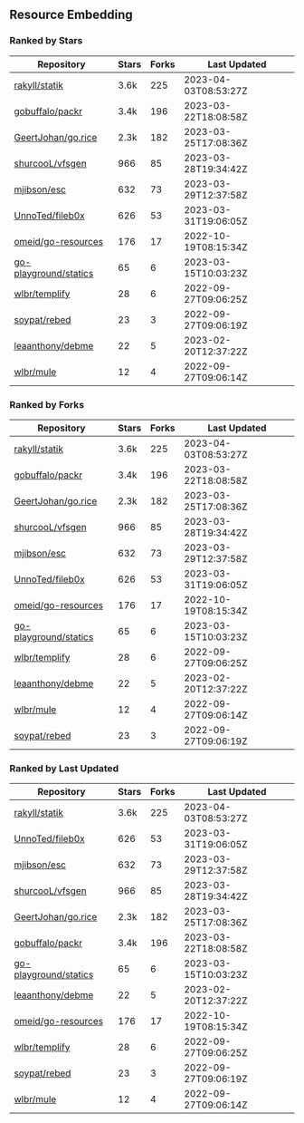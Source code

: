 ## Resource Embedding

### Ranked by Stars

| Repository | Stars | Forks | Last Updated |
|------------|-------|-------|--------------|
| [rakyll/statik](https://github.com/rakyll/statik) | 3.6k | 225 | 2023-04-03T08:53:27Z |
| [gobuffalo/packr](https://github.com/gobuffalo/packr) | 3.4k | 196 | 2023-03-22T18:08:58Z |
| [GeertJohan/go.rice](https://github.com/GeertJohan/go.rice) | 2.3k | 182 | 2023-03-25T17:08:36Z |
| [shurcooL/vfsgen](https://github.com/shurcooL/vfsgen) | 966 | 85 | 2023-03-28T19:34:42Z |
| [mjibson/esc](https://github.com/mjibson/esc) | 632 | 73 | 2023-03-29T12:37:58Z |
| [UnnoTed/fileb0x](https://github.com/UnnoTed/fileb0x) | 626 | 53 | 2023-03-31T19:06:05Z |
| [omeid/go-resources](https://github.com/omeid/go-resources) | 176 | 17 | 2022-10-19T08:15:34Z |
| [go-playground/statics](https://github.com/go-playground/statics) | 65 | 6 | 2023-03-15T10:03:23Z |
| [wlbr/templify](https://github.com/wlbr/templify) | 28 | 6 | 2022-09-27T09:06:25Z |
| [soypat/rebed](https://github.com/soypat/rebed) | 23 | 3 | 2022-09-27T09:06:19Z |
| [leaanthony/debme](https://github.com/leaanthony/debme) | 22 | 5 | 2023-02-20T12:37:22Z |
| [wlbr/mule](https://github.com/wlbr/mule) | 12 | 4 | 2022-09-27T09:06:14Z |

### Ranked by Forks

| Repository | Stars | Forks | Last Updated |
|------------|-------|-------|--------------|
| [rakyll/statik](https://github.com/rakyll/statik) | 3.6k | 225 | 2023-04-03T08:53:27Z |
| [gobuffalo/packr](https://github.com/gobuffalo/packr) | 3.4k | 196 | 2023-03-22T18:08:58Z |
| [GeertJohan/go.rice](https://github.com/GeertJohan/go.rice) | 2.3k | 182 | 2023-03-25T17:08:36Z |
| [shurcooL/vfsgen](https://github.com/shurcooL/vfsgen) | 966 | 85 | 2023-03-28T19:34:42Z |
| [mjibson/esc](https://github.com/mjibson/esc) | 632 | 73 | 2023-03-29T12:37:58Z |
| [UnnoTed/fileb0x](https://github.com/UnnoTed/fileb0x) | 626 | 53 | 2023-03-31T19:06:05Z |
| [omeid/go-resources](https://github.com/omeid/go-resources) | 176 | 17 | 2022-10-19T08:15:34Z |
| [go-playground/statics](https://github.com/go-playground/statics) | 65 | 6 | 2023-03-15T10:03:23Z |
| [wlbr/templify](https://github.com/wlbr/templify) | 28 | 6 | 2022-09-27T09:06:25Z |
| [leaanthony/debme](https://github.com/leaanthony/debme) | 22 | 5 | 2023-02-20T12:37:22Z |
| [wlbr/mule](https://github.com/wlbr/mule) | 12 | 4 | 2022-09-27T09:06:14Z |
| [soypat/rebed](https://github.com/soypat/rebed) | 23 | 3 | 2022-09-27T09:06:19Z |

### Ranked by Last Updated

| Repository | Stars | Forks | Last Updated |
|------------|-------|-------|--------------|
| [rakyll/statik](https://github.com/rakyll/statik) | 3.6k | 225 | 2023-04-03T08:53:27Z |
| [UnnoTed/fileb0x](https://github.com/UnnoTed/fileb0x) | 626 | 53 | 2023-03-31T19:06:05Z |
| [mjibson/esc](https://github.com/mjibson/esc) | 632 | 73 | 2023-03-29T12:37:58Z |
| [shurcooL/vfsgen](https://github.com/shurcooL/vfsgen) | 966 | 85 | 2023-03-28T19:34:42Z |
| [GeertJohan/go.rice](https://github.com/GeertJohan/go.rice) | 2.3k | 182 | 2023-03-25T17:08:36Z |
| [gobuffalo/packr](https://github.com/gobuffalo/packr) | 3.4k | 196 | 2023-03-22T18:08:58Z |
| [go-playground/statics](https://github.com/go-playground/statics) | 65 | 6 | 2023-03-15T10:03:23Z |
| [leaanthony/debme](https://github.com/leaanthony/debme) | 22 | 5 | 2023-02-20T12:37:22Z |
| [omeid/go-resources](https://github.com/omeid/go-resources) | 176 | 17 | 2022-10-19T08:15:34Z |
| [wlbr/templify](https://github.com/wlbr/templify) | 28 | 6 | 2022-09-27T09:06:25Z |
| [soypat/rebed](https://github.com/soypat/rebed) | 23 | 3 | 2022-09-27T09:06:19Z |
| [wlbr/mule](https://github.com/wlbr/mule) | 12 | 4 | 2022-09-27T09:06:14Z |

